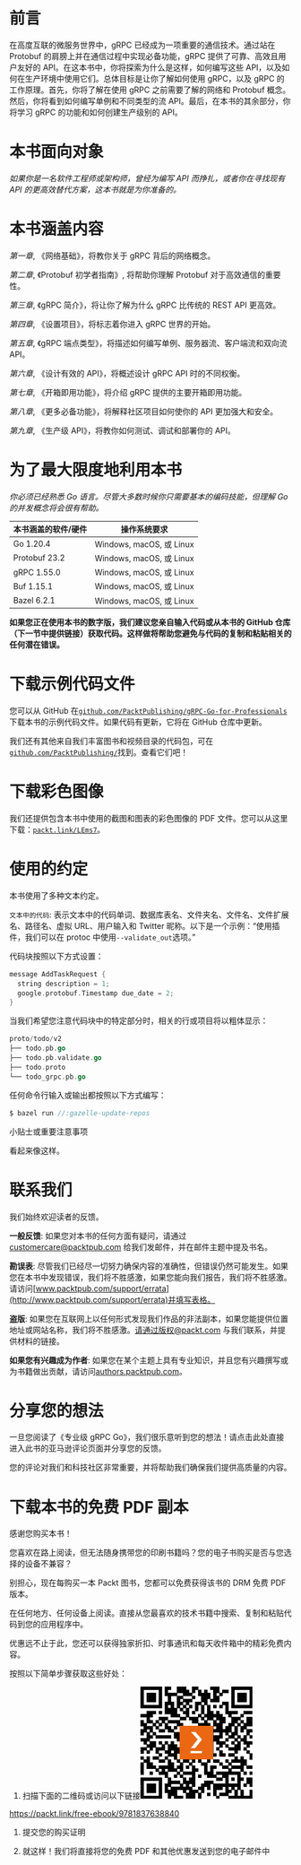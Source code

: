 # 前言

在高度互联的微服务世界中，gRPC 已经成为一项重要的通信技术。通过站在 Protobuf 的肩膀上并在通信过程中实现必备功能，gRPC 提供了可靠、高效且用户友好的 API。在这本书中，你将探索为什么是这样，如何编写这些 API，以及如何在生产环境中使用它们。总体目标是让你了解如何使用 gRPC，以及 gRPC 的工作原理。首先，你将了解在使用 gRPC 之前需要了解的网络和 Protobuf 概念。然后，你将看到如何编写单例和不同类型的流 API。最后，在本书的其余部分，你将学习 gRPC 的功能和如何创建生产级别的 API。

# 本书面向对象

*如果你是一名软件工程师或架构师，曾经为编写 API 而挣扎，或者你在寻找现有 API 的更高效替代方案，这本书就是为你准备的。*

# 本书涵盖内容

*第一章*, 《网络基础》，将教你关于 gRPC 背后的网络概念。

*第二章*, 《Protobuf 初学者指南》, 将帮助你理解 Protobuf 对于高效通信的重要性。

*第三章*, 《gRPC 简介》，将让你了解为什么 gRPC 比传统的 REST API 更高效。

*第四章*, 《设置项目》，将标志着你进入 gRPC 世界的开始。

*第五章*, 《gRPC 端点类型》，将描述如何编写单例、服务器流、客户端流和双向流 API。

*第六章*, 《设计有效的 API》，将概述设计 gRPC API 时的不同权衡。

*第七章*, 《开箱即用功能》，将介绍 gRPC 提供的主要开箱即用功能。

*第八章*, 《更多必备功能》，将解释社区项目如何使你的 API 更加强大和安全。

*第九章*, 《生产级 API》，将教你如何测试、调试和部署你的 API。

# 为了最大限度地利用本书

*你必须已经熟悉 Go 语言。尽管大多数时候你只需要基本的编码技能，但理解 Go 的并发概念将会很有帮助。*

| **本书涵盖的软件/硬件** | **操作系统要求** |
| --- | --- |
| Go 1.20.4 | Windows, macOS, 或 Linux |
| Protobuf 23.2 | Windows, macOS, 或 Linux |
| gRPC 1.55.0 | Windows, macOS, 或 Linux |
| Buf 1.15.1 | Windows, macOS, 或 Linux |
| Bazel 6.2.1 | Windows, macOS, 或 Linux |

**如果您正在使用本书的数字版，我们建议您亲自输入代码或从本书的 GitHub 仓库（下一节中提供链接）获取代码。这样做将帮助您避免与代码的复制和粘贴相关的任何潜在错误。**

# 下载示例代码文件

您可以从 GitHub 在[`github.com/PacktPublishing/gRPC-Go-for-Professionals`](https://github.com/PacktPublishing/gRPC-Go-for-Professionals)下载本书的示例代码文件。如果代码有更新，它将在 GitHub 仓库中更新。

我们还有其他来自我们丰富图书和视频目录的代码包，可在[`github.com/PacktPublishing/`](https://github.com/PacktPublishing/)找到。查看它们吧！

# 下载彩色图像

我们还提供包含本书中使用的截图和图表的彩色图像的 PDF 文件。您可以从这里下载：[`packt.link/LEms7`](https://packt.link/LEms7)。

# 使用的约定

本书使用了多种文本约定。

`文本中的代码`: 表示文本中的代码单词、数据库表名、文件夹名、文件名、文件扩展名、路径名、虚拟 URL、用户输入和 Twitter 昵称。以下是一个示例：“使用插件，我们可以在 protoc 中使用`--validate_out`选项。”

代码块按照以下方式设置：

```go
message AddTaskRequest {
  string description = 1;
  google.protobuf.Timestamp due_date = 2;
}
```

当我们希望您注意代码块中的特定部分时，相关的行或项目将以粗体显示：

```go
proto/todo/v2
├── todo.pb.go
├── todo.pb.validate.go
├── todo.proto
└── todo_grpc.pb.go
```

任何命令行输入或输出都按照以下方式编写：

```go
$ bazel run //:gazelle-update-repos
```

小贴士或重要注意事项

看起来像这样。

# 联系我们

我们始终欢迎读者的反馈。

**一般反馈**: 如果您对本书的任何方面有疑问，请通过 customercare@packtpub.com 给我们发邮件，并在邮件主题中提及书名。

**勘误表**: 尽管我们已经尽一切努力确保内容的准确性，但错误仍然可能发生。如果您在本书中发现错误，我们将不胜感激，如果您能向我们报告，我们将不胜感激。请访问[www.packtpub.com/support/errata](http://www.packtpub.com/support/errata)并填写表格。

**盗版**: 如果您在互联网上以任何形式发现我们作品的非法副本，如果您能提供位置地址或网站名称，我们将不胜感激。请通过版权@packt.com 与我们联系，并提供材料的链接。

**如果您有兴趣成为作者**: 如果您在某个主题上具有专业知识，并且您有兴趣撰写或为书籍做出贡献，请访问[authors.packtpub.com](http://authors.packtpub.com)。

# 分享您的想法

一旦您阅读了《专业级 gRPC Go》，我们很乐意听到您的想法！请点击此处直接进入此书的亚马逊评论页面并分享您的反馈。

您的评论对我们和科技社区非常重要，并将帮助我们确保我们提供高质量的内容。

# 下载本书的免费 PDF 副本

感谢您购买本书！

您喜欢在路上阅读，但无法随身携带您的印刷书籍吗？您的电子书购买是否与您选择的设备不兼容？

别担心，现在每购买一本 Packt 图书，您都可以免费获得该书的 DRM 免费 PDF 版本。

在任何地方、任何设备上阅读。直接从您最喜欢的技术书籍中搜索、复制和粘贴代码到您的应用程序中。

优惠远不止于此，您还可以获得独家折扣、时事通讯和每天收件箱中的精彩免费内容。

按照以下简单步骤获取这些好处：

1.  扫描下面的二维码或访问以下链接![img/B19664_QR_Free_PDF.jpg](img/B19664_QR_Free_PDF.jpg)

https://packt.link/free-ebook/9781837638840

1.  提交您的购买证明

1.  就这样！我们将直接将您的免费 PDF 和其他优惠发送到您的电子邮件中
